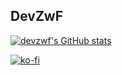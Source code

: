 ## DevZwF
[![devzwf's GitHub stats](https://github-readme-stats.vercel.app/api?username=devzwf&show_icons=true&theme=tokyonight)](https://github.com/devzwf)

[![ko-fi](https://www.ko-fi.com/img/githubbutton_sm.svg)](https://ko-fi.com/devzwf)

